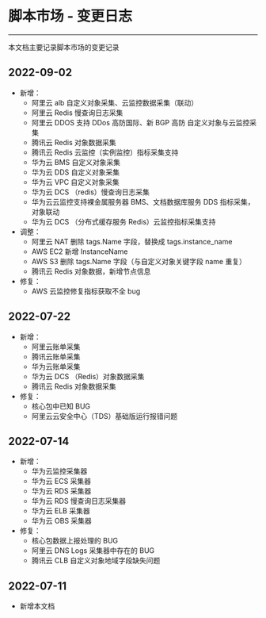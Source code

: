 # 脚本市场 - 变更日志
---


本文档主要记录脚本市场的变更记录

## 2022-09-02

- 新增：
    - 阿里云 alb 自定义对象采集、云监控数据采集（联动）
    - 阿里云 Redis 慢查询日志采集
    - 阿里云 DDOS 支持 DDos 高防国际、新 BGP 高防 自定义对象与云监控采集
    - 腾讯云 Redis 对象数据采集
    - 腾讯云 Redis 云监控（实例监控）指标采集支持
    - 华为云 BMS 自定义对象采集
    - 华为云 DDS 自定义对象采集
    - 华为云 VPC 自定义对象采集
    - 华为云 DCS （redis）慢查询日志采集
    - 华为云云监控支持裸金属服务器 BMS、文档数据库服务 DDS 指标采集，对象联动
    - 华为云 DCS （分布式缓存服务 Redis）云监控指标采集支持
- 调整：
    - 阿里云 NAT 删除 tags.Name 字段，替换成 tags.instance_name
    - AWS EC2 新增 InstanceName
    - AWS S3 删除 tags.Name 字段（与自定义对象关键字段 name 重复）
    - 腾讯云 Redis 对象数据，新增节点信息
- 修复：
    - AWS 云监控修复指标获取不全 bug

## 2022-07-22

- 新增：
    - 阿里云账单采集
    - 腾讯云账单采集
    - 华为云账单采集
    - 华为云 DCS （Redis）对象数据采集
    - 腾讯云 Redis 对象数据采集
- 修复：
    - 核心包中已知 BUG
    - 阿里云云安全中心（TDS）基础版运行报错问题

## 2022-07-14

- 新增：
    - 华为云监控采集器
    - 华为云 ECS 采集器
    - 华为云 RDS 采集器
    - 华为云 RDS 慢查询日志采集器
    - 华为云 ELB 采集器
    - 华为云 OBS 采集器
- 修复：
    - 核心包数据上报处理的 BUG
    - 阿里云 DNS Logs 采集器中存在的 BUG
    - 腾讯云 CLB 自定义对象地域字段缺失问题

## 2022-07-11

- 新增本文档